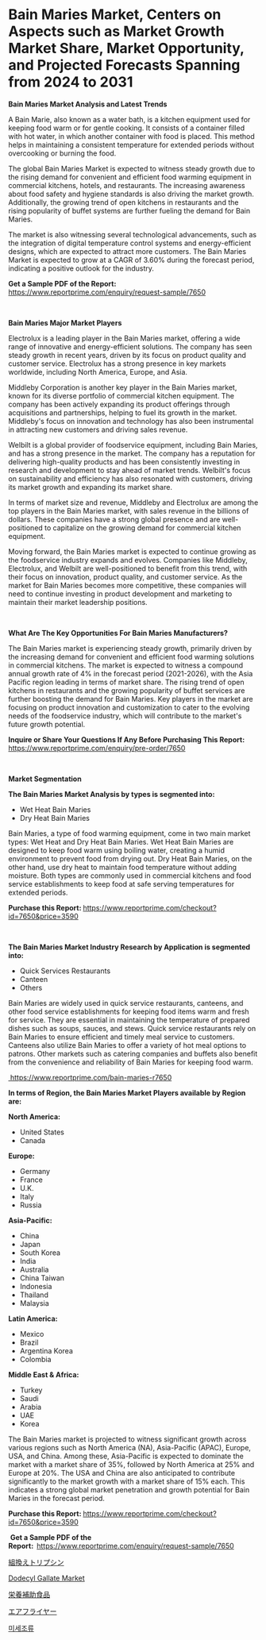 <p><h1>Bain Maries Market, Centers on Aspects such as Market Growth Market Share, Market Opportunity, and Projected Forecasts Spanning from 2024 to 2031</h1></p><p><strong>Bain Maries Market Analysis and Latest Trends</strong></p>
<p><p>A Bain Marie, also known as a water bath, is a kitchen equipment used for keeping food warm or for gentle cooking. It consists of a container filled with hot water, in which another container with food is placed. This method helps in maintaining a consistent temperature for extended periods without overcooking or burning the food.</p><p>The global Bain Maries Market is expected to witness steady growth due to the rising demand for convenient and efficient food warming equipment in commercial kitchens, hotels, and restaurants. The increasing awareness about food safety and hygiene standards is also driving the market growth. Additionally, the growing trend of open kitchens in restaurants and the rising popularity of buffet systems are further fueling the demand for Bain Maries.</p><p>The market is also witnessing several technological advancements, such as the integration of digital temperature control systems and energy-efficient designs, which are expected to attract more customers. The Bain Maries Market is expected to grow at a CAGR of 3.60% during the forecast period, indicating a positive outlook for the industry.</p></p>
<p><strong>Get a Sample PDF of the Report:&nbsp;</strong> <a href="https://www.reportprime.com/enquiry/request-sample/7650">https://www.reportprime.com/enquiry/request-sample/7650</a></p>
<p>&nbsp;</p>
<p><strong>Bain Maries Major Market Players</strong></p>
<p><p>Electrolux is a leading player in the Bain Maries market, offering a wide range of innovative and energy-efficient solutions. The company has seen steady growth in recent years, driven by its focus on product quality and customer service. Electrolux has a strong presence in key markets worldwide, including North America, Europe, and Asia.</p><p>Middleby Corporation is another key player in the Bain Maries market, known for its diverse portfolio of commercial kitchen equipment. The company has been actively expanding its product offerings through acquisitions and partnerships, helping to fuel its growth in the market. Middleby's focus on innovation and technology has also been instrumental in attracting new customers and driving sales revenue.</p><p>Welbilt is a global provider of foodservice equipment, including Bain Maries, and has a strong presence in the market. The company has a reputation for delivering high-quality products and has been consistently investing in research and development to stay ahead of market trends. Welbilt's focus on sustainability and efficiency has also resonated with customers, driving its market growth and expanding its market share.</p><p>In terms of market size and revenue, Middleby and Electrolux are among the top players in the Bain Maries market, with sales revenue in the billions of dollars. These companies have a strong global presence and are well-positioned to capitalize on the growing demand for commercial kitchen equipment.</p><p>Moving forward, the Bain Maries market is expected to continue growing as the foodservice industry expands and evolves. Companies like Middleby, Electrolux, and Welbilt are well-positioned to benefit from this trend, with their focus on innovation, product quality, and customer service. As the market for Bain Maries becomes more competitive, these companies will need to continue investing in product development and marketing to maintain their market leadership positions.</p></p>
<p>&nbsp;</p>
<p><strong>What Are The Key Opportunities For Bain Maries Manufacturers?</strong></p>
<p><p>The Bain Maries market is experiencing steady growth, primarily driven by the increasing demand for convenient and efficient food warming solutions in commercial kitchens. The market is expected to witness a compound annual growth rate of 4% in the forecast period (2021-2026), with the Asia Pacific region leading in terms of market share. The rising trend of open kitchens in restaurants and the growing popularity of buffet services are further boosting the demand for Bain Maries. Key players in the market are focusing on product innovation and customization to cater to the evolving needs of the foodservice industry, which will contribute to the market's future growth potential.</p></p>
<p><strong>Inquire or Share Your Questions If Any Before Purchasing This Report:</strong> <a href="https://www.reportprime.com/enquiry/pre-order/7650">https://www.reportprime.com/enquiry/pre-order/7650</a></p>
<p>&nbsp;</p>
<p><strong>Market Segmentation</strong></p>
<p><strong>The Bain Maries Market Analysis by types is segmented into:</strong></p>
<p><ul><li>Wet Heat Bain Maries</li><li>Dry Heat Bain Maries</li></ul></p>
<p><p>Bain Maries, a type of food warming equipment, come in two main market types: Wet Heat and Dry Heat Bain Maries. Wet Heat Bain Maries are designed to keep food warm using boiling water, creating a humid environment to prevent food from drying out. Dry Heat Bain Maries, on the other hand, use dry heat to maintain food temperature without adding moisture. Both types are commonly used in commercial kitchens and food service establishments to keep food at safe serving temperatures for extended periods.</p></p>
<p><strong>Purchase this Report:&nbsp;</strong><a href="https://www.reportprime.com/checkout?id=7650&price=3590">https://www.reportprime.com/checkout?id=7650&price=3590</a></p>
<p>&nbsp;</p>
<p><strong>The Bain Maries Market Industry Research by Application is segmented into:</strong></p>
<p><ul><li>Quick Services Restaurants</li><li>Canteen</li><li>Others</li></ul></p>
<p><p>Bain Maries are widely used in quick service restaurants, canteens, and other food service establishments for keeping food items warm and fresh for service. They are essential in maintaining the temperature of prepared dishes such as soups, sauces, and stews. Quick service restaurants rely on Bain Maries to ensure efficient and timely meal service to customers. Canteens also utilize Bain Maries to offer a variety of hot meal options to patrons. Other markets such as catering companies and buffets also benefit from the convenience and reliability of Bain Maries for keeping food warm.</p></p>
<p><a href="https://www.reportprime.com/bain-maries-r7650">&nbsp;https://www.reportprime.com/bain-maries-r7650</a></p>
<p><strong>In terms of Region, the Bain Maries Market Players available by Region are:</strong></p>
<p>
    <p> <strong> North America: </strong>
        <ul>
            <li>United States</li>
            <li>Canada</li>
        </ul>
        </p> 
    <p> <strong> Europe: </strong>
        <ul>
            <li>Germany</li>
            <li>France</li>
            <li>U.K.</li>
            <li>Italy</li>
            <li>Russia</li>
        </ul>
        </p> 
    <p> <strong> Asia-Pacific: </strong>
        <ul>
            <li>China</li>
            <li>Japan</li>
            <li>South Korea</li>
            <li>India</li>
            <li>Australia</li>
            <li>China Taiwan</li>
            <li>Indonesia</li>
            <li>Thailand</li>
            <li>Malaysia</li>
        </ul>
        </p> 
    <p> <strong> Latin America: </strong>
        <ul>
            <li>Mexico</li>
            <li>Brazil</li>
            <li>Argentina Korea</li>
            <li>Colombia</li>
        </ul>
        </p> 
    <p> <strong> Middle East & Africa: </strong>
        <ul>
            <li>Turkey</li>
            <li>Saudi</li>
            <li>Arabia</li>
            <li>UAE</li>
            <li>Korea</li>
        </ul>
    </p>
    </p>
<p><p>The Bain Maries market is projected to witness significant growth across various regions such as North America (NA), Asia-Pacific (APAC), Europe, USA, and China. Among these, Asia-Pacific is expected to dominate the market with a market share of 35%, followed by North America at 25% and Europe at 20%. The USA and China are also anticipated to contribute significantly to the market growth with a market share of 15% each. This indicates a strong global market penetration and growth potential for Bain Maries in the forecast period.</p></p>
<p><strong>Purchase this Report: </strong><a href="https://www.reportprime.com/checkout?id=7650&price=3590">https://www.reportprime.com/checkout?id=7650&price=3590</a></p>
<p>&nbsp;<strong>Get a Sample PDF of the Report:&nbsp;&nbsp;</strong><a href="https://www.reportprime.com/enquiry/request-sample/7650">https://www.reportprime.com/enquiry/request-sample/7650</a></p>
<p><strong></strong></p>
<p><p><a href="https://medium.com/@pollynsatcherayted345/%E5%86%8D%E7%B5%84%E3%81%BF%E5%90%88%E3%82%8F%E3%81%9B%E3%83%88%E3%83%AA%E3%83%97%E3%82%B7%E3%83%B3%E5%B8%82%E5%A0%B4-%E7%AB%B6%E4%BA%89%E5%88%86%E6%9E%90-%E5%B8%82%E5%A0%B4%E3%83%88%E3%83%AC%E3%83%B3%E3%83%89%E3%81%8A%E3%82%88%E3%81%B32031%E5%B9%B4%E3%81%BE%E3%81%A7%E3%81%AE%E4%BA%88%E6%B8%AC-be6e105602a5">組換えトリプシン</a></p><p><a href="https://issuu.com/reportprime-2/docs/dodecyl-gallate-market-size-2030.pptx">Dodecyl Gallate Market</a></p><p><a href="https://github.com/xnljig2898992/Market-Research-Report-List-1/blob/main/590209426477.md">栄養補助食品</a></p><p><a href="https://medium.com/@logaolloway76845/%E3%82%A8%E3%82%A2%E3%83%95%E3%83%A9%E3%82%A4%E3%83%A4%E3%83%BC%E5%B8%82%E5%A0%B4%E8%A6%8F%E6%A8%A1-%E3%83%9E%E3%83%BC%E3%82%B1%E3%83%83%E3%83%88%E3%81%AE%E8%A6%8B%E9%80%9A%E3%81%97%E3%81%A8%E5%B8%82%E5%A0%B4%E4%BA%88%E6%B8%AC-2024%E5%B9%B4%E3%81%8B%E3%82%892031%E5%B9%B4-8289e51c1f55">エアフライヤー</a></p><p><a href="https://github.com/vsn7qpua81q/Market-Research-Report-List-1/blob/main/224886925544.md">미세조류</a></p></p>